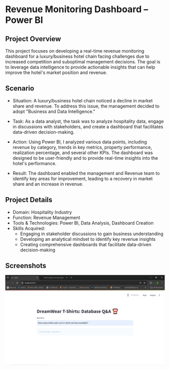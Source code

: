 
# Revenue Monitoring Dashboard – Power BI


## Project Overview

This project focuses on developing a real-time revenue monitoring dashboard for a luxury/business hotel chain facing challenges due to increased competition and suboptimal management decisions. The goal is to leverage data intelligence to provide actionable insights that can help improve the hotel's market position and revenue.

## Scenario

* Situation:
  A luxury/business hotel chain noticed a decline in market share and revenue. To address this issue, the management decided to adopt "Business and Data Intelligence."

* Task:
  As a data analyst, the task was to analyze hospitality data, engage in discussions with stakeholders, and create a dashboard that facilitates data-driven decision-making.

* Action:
  Using Power BI, I analyzed various data points, including revenue by category, trends in key metrics, property performance, realization percentage, and several other KPIs. The dashboard was designed to be user-friendly and to provide real-time insights into the hotel's performance.

* Result:
  The dashboard enabled the management and Revenue team to identify key areas for improvement, leading to a recovery in market share and an increase in revenue.
## Project Details

* Domain: Hospitality Industry
* Function: Revenue Management
* Tools & Technologies: Power BI, Data Analysis, Dashboard Creation
* Skills Acquired:
  * Engaging in stakeholder discussions to gain business understanding
  * Developing an analytical mindset to identify key revenue insights
  * Creating comprehensive dashboards that facilitate data-driven decision-making
## Screenshots

<img src="https://github.com/AbhishekY9/Retail-Insights-Generator/blob/main/fig/Screenshot_1.png" alt="App Screenshot" width="650">

